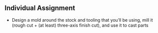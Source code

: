 ## Individual Assignment

- Design a mold around the stock and tooling that you’ll be using, mill it (rough cut + (at least) three-axis finish cut), and use it to cast parts
